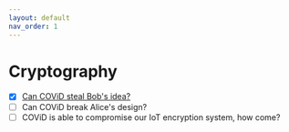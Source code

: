 ```yaml
---
layout: default
nav_order: 1
---
```

# Cryptography
- [x] [Can COViD steal Bob's idea?](Can%20COViD%20steal%20Bob's%20idea)
- [ ] Can COViD break Alice's design?
- [ ] COViD is able to compromise our IoT encryption system, how come?